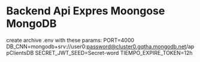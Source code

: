 # Backend Api Expres Moongose MongoDB 

create archive .env with these params:
PORT=4000
DB_CNN=mongodb+srv://user0:password@cluster0.gqtha.mongodb.net/appClientsDB
SECRET_JWT_SEED=Secret-word
TIEMPO_EXPIRE_TOKEN=12h